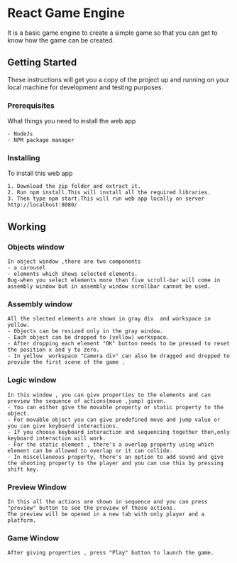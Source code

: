 # React Game Engine
It is a basic game engine to create a simple game so that you can get to know how the game can be created.

## Getting Started
These instructions will get you a copy of the project up and running on your local machine for development and testing purposes.

### Prerequisites
What things you need to install the web app
```
- NodeJs
- NPM package manager 
```

### Installing
To install this web app

```
1. Download the zip folder and extract it.
2. Run npm install.This will install all the required libraries.
3. Then type npm start.This will run web app locally on server http://localhost:8080/
```

## Working

### Objects window
```
In object window ,there are two components 
- a carousel
- elements which shows selected elements.
Bug-when you select elements more than five scroll-bar will come in assembly window but in assembly window scrollbar cannot be used.
```
### Assembly window
```
All the slected elements are shown in gray div  and workspace in yellow.
- Objects can be resized only in the gray window.
- Each object can be dropped to (yellow) workspace.
- After dropping each element "OK" button needs to be pressed to reset the position x and y to zero.
- In yellow  workspace "Camera div" can also be dragged and dropped to provide the first scene of the game .

```

### Logic window
```
In this window , you can give properties to the elements and can preview the sequence of actions(move ,jump) given.
- You can either give the movable property or static property to the object.
- For movable object you can give predefined move and jump value or you can give keyboard interactions.
- If you choose keyboard interaction and sequencing together then,only keyboard interaction will work. 
- For the static element , there's a overlap property using which element can be allowed to overlap or it can collide.
- In miscellaneous property, there's an option to add sound and give the shooting property to the player and you can use this by pressing shift key.
```

### Preview Window
```
In this all the actions are shown in sequence and you can press "preview" button to see the preview of those actions.
The preview will be opened in a new tab with only player and a platform.
```

### Game Window
```
After giving properties , press "Play" button to launch the game.
```


